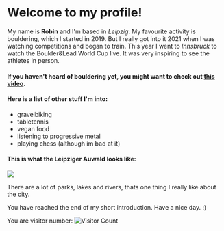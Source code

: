 # Welcome to my profile!

My name is **Robin** and I'm based in *Leipzig*. 
My favourite activity is bouldering, which I started in 2019. But I really got into it 2021 when I was watching competitions and began to train. This year I went to *Innsbruck* to watch the Boulder&Lead World Cup live. It was very inspiring to see the athletes in person.

#### If you haven't heard of bouldering yet, you might want to check out [this video](https://www.youtube.com/watch?v=u8F11DGPggs). ####

#### Here is a list of other stuff I'm into: ####
- gravelbiking
- tabletennis
- vegan food
- listening to progressive metal
- playing chess (although im bad at it)

#### This is what the Leipziger Auwald looks like: ####
<img src="https://www.leipziger-auwald.de/cache/2b4d695614966d0279d5a0c8514e8a8e.jpg" />

There are a lot of parks, lakes and rivers, thats one thing I really like about the city.

You have reached the end of my short introduction. Have a nice day. :)

You are visitor number:
![Visitor Count](https://profile-counter.glitch.me/{RobinWitt}/count.svg)
